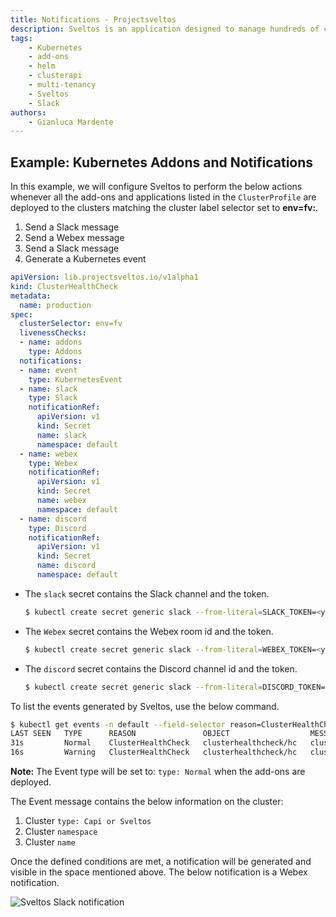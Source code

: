 ```yaml
---
title: Notifications - Projectsveltos
description: Sveltos is an application designed to manage hundreds of clusters by providing declarative APIs to deploy Kubernetes add-ons across multiple clusters.
tags:
    - Kubernetes
    - add-ons
    - helm
    - clusterapi
    - multi-tenancy
    - Sveltos
    - Slack
authors:
    - Gianluca Mardente
---
```


## Example: Kubernetes Addons and Notifications

In this example, we will configure Sveltos to perform the below actions whenever all the add-ons and applications listed in the `ClusterProfile` are deployed to the clusters matching the cluster label selector set to **env=fv:**.

1. Send a Slack message
2. Send a Webex message
3. Send a Slack message 
4. Generate a Kubernetes event

```yaml
apiVersion: lib.projectsveltos.io/v1alpha1
kind: ClusterHealthCheck
metadata:
  name: production
spec:
  clusterSelector: env=fv
  livenessChecks:
  - name: addons
    type: Addons
  notifications:
  - name: event
    type: KubernetesEvent
  - name: slack
    type: Slack
    notificationRef:
      apiVersion: v1
      kind: Secret
      name: slack
      namespace: default
  - name: webex
    type: Webex
    notificationRef:
      apiVersion: v1
      kind: Secret
      name: webex
      namespace: default
  - name: discord
    type: Discord
    notificationRef:
      apiVersion: v1
      kind: Secret
      name: discord
      namespace: default     
```

- The `slack` secret contains the Slack channel and the token.

  ```bash
  $ kubectl create secret generic slack --from-literal=SLACK_TOKEN=<your token> --from-literal=SLACK_CHANNEL_ID=<your channel id> --type=addons.projectsveltos.io/cluster-profile 
  ```

- The `Webex` secret contains the Webex room id and the token.

  ```bash
  $ kubectl create secret generic slack --from-literal=WEBEX_TOKEN=<your token> --from-literal=WEBEX_ROOM_ID=<your channel id> --type=addons.projectsveltos.io/cluster-profile 
  ```

- The `discord` secret contains the Discord channel id and the token.

  ```bash
  $ kubectl create secret generic slack --from-literal=DISCORD_TOKEN=<your token> --from-literal=DISCORD_CHANNEL_ID=<your channel id> --type=addons.projectsveltos.io/cluster-profile 
  ```

To list the events generated by Sveltos, use the below command.

```bash
$ kubectl get events -n default --field-selector reason=ClusterHealthCheck                                                                                                                                            
LAST SEEN   TYPE      REASON               OBJECT                  MESSAGE
31s         Normal    ClusterHealthCheck   clusterhealthcheck/hc   cluster Capi:default/sveltos-management-workload...
16s         Warning   ClusterHealthCheck   clusterhealthcheck/hc   cluster Capi:default/sveltos-management-workload...
```

**Note:** The Event type will be set to: `type: Normal` when the add-ons are deployed.

The Event message contains the below information on the cluster:
1. Cluster `type: Capi or Sveltos`
2. Cluster `namespace`
3. Cluster `name`

Once the defined conditions are met, a notification will be generated and visible in the space mentioned above. The below notification is a Webex notification.

![Sveltos Slack notification](../assets/slack_notitifcation.png) 
